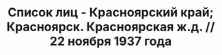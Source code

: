 ---
title: Список лиц - Красноярский край; Красноярск. Красноярская ж.д. // 22 ноября
  1937 года
description: РГАСПИ, ф.17, т.5, оп.171, дело 413, лист 48
images:
- /disk/pictures/v05/17-171-413-048.jpg
- /disk/pictures/v05/17-171-413-049.jpg
- /disk/pictures/v05/17-171-413-050.jpg
- /disk/pictures/v05/17-171-413-051.jpg
- /disk/pictures/v05/17-171-413-052.jpg
- /disk/pictures/v05/17-171-413-053.jpg
---